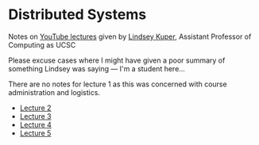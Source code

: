 # Distributed Systems

Notes on [YouTube lectures](https://www.youtube.com/user/lindseykuper/videos) given by [Lindsey Kuper](https://users.soe.ucsc.edu/~lkuper/), Assistant Professor of Computing as UCSC

Please excuse cases where I might have given a poor summary of something Lindsey was saying &mdash; I'm a student here...

There are no notes for lecture 1 as this was concerned with course administration and logistics.

* [Lecture 2](./Lecture%202.md)
* [Lecture 3](./Lecture%203.md)
* [Lecture 4](./Lecture%204.md)
* [Lecture 5](./Lecture%205.md)
